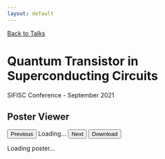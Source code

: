 ```yaml
---
layout: default
---
```


<a href="index.html#talks" class="back-link">
    <i data-feather="arrow-left"></i>
    Back to Talks
</a>

<div class="poster-header">
    <h1>Quantum Transistor in Superconducting Circuits</h1>
    <p>SIFISC Conference - September 2021</p>
</div>

<div class="poster-viewer">
    <div class="poster-controls">
        <h2 class="poster-title">Poster Viewer</h2>
        <div class="control-buttons">
            <button class="control-btn" onclick="prevPage()" id="prevBtn">
                <i data-feather="chevron-left"></i>
                Previous
            </button>
            <span class="page-info" id="pageInfo">Loading...</span>
            <button class="control-btn" onclick="nextPage()" id="nextBtn">
                Next
                <i data-feather="chevron-right"></i>
            </button>
            <button class="control-btn" onclick="downloadPDF()">
                <i data-feather="download"></i>
                Download
            </button>
        </div>
    </div>

<div class="poster-content">
    <div class="loading-message" id="loadingMessage">
        <div class="loading-spinner"></div>
        <p>Loading poster...</p>
    </div>
    <canvas id="pdfCanvas" style="display: none;"></canvas>
    <div class="error-message" id="errorMessage" style="display: none;">
        <strong>Error loading PDF:</strong>
        <p>Could not load the poster.pdf file. Please verify that the file exists in the correct directory.</p>
    </div>
</div>

</div>
<script>
        let pdfDoc = null;
        let pageNum = 1;
        let pageRendering = false;
        let pageNumPending = null;
        const scale = 1.5;
        const canvas = document.getElementById('pdfCanvas');
        const ctx = canvas.getContext('2d');
        const pdfUrl = '/assets/iswap.pdf';

        function renderPage(num) {
            pageRendering = true;
            pdfDoc.getPage(num).then(function(page) {
                const viewport = page.getViewport({scale: scale});
                canvas.height = viewport.height;
                canvas.width = viewport.width;

                const renderContext = {
                    canvasContext: ctx,
                    viewport: viewport
                };

                const renderTask = page.render(renderContext);
                renderTask.promise.then(function() {
                    pageRendering = false;
                    if (pageNumPending !== null) {
                        renderPage(pageNumPending);
                        pageNumPending = null;
                    }
                    updatePageInfo();
                });
            });
        }

        function queueRenderPage(num) {
            if (pageRendering) {
                pageNumPending = num;
            } else {
                renderPage(num);
            }
        }

        function updatePageInfo() {
            document.getElementById('pageInfo').textContent = `Page ${pageNum} of ${pdfDoc.numPages}`;

            // Update button states
            document.getElementById('prevBtn').disabled = pageNum <= 1;
            document.getElementById('nextBtn').disabled = pageNum >= pdfDoc.numPages;
        }

        function prevPage() {
            if (pageNum <= 1) return;
            pageNum--;
            queueRenderPage(pageNum);
        }

        function nextPage() {
            if (pageNum >= pdfDoc.numPages) return;
            pageNum++;
            queueRenderPage(pageNum);
        }

        function downloadPDF() {
            const link = document.createElement('a');
            link.href = pdfUrl;
            link.download = './poster.pdf';
            link.click();
        }

        function toggleMenu() {
            document.getElementById('navLinks').classList.toggle('open');
        }

        // Initialize PDF viewer
        document.addEventListener('DOMContentLoaded', function() {
            feather.replace();

            pdfjsLib.getDocument(pdfUrl).promise.then(function(pdf) {
                pdfDoc = pdf;
                document.getElementById('loadingMessage').style.display = 'none';
                document.getElementById('pdfCanvas').style.display = 'block';
                renderPage(pageNum);
            }).catch(function(error) {
                console.error('Error loading PDF:', error);
                document.getElementById('loadingMessage').style.display = 'none';
                document.getElementById('errorMessage').style.display = 'block';
            });
        });

        // Keyboard navigation
        document.addEventListener('keydown', function(e) {
            if (e.key === 'ArrowLeft') {
                prevPage();
            } else if (e.key === 'ArrowRight') {
                nextPage();
            }
        });

</script>
